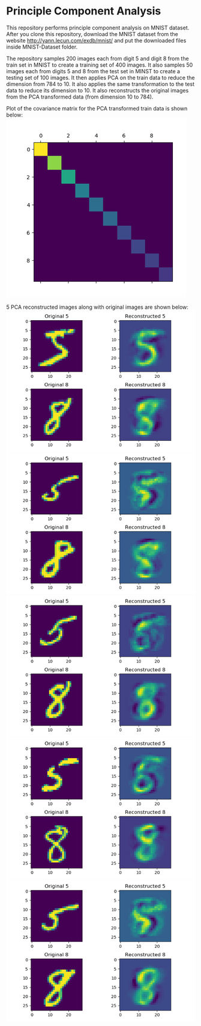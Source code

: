 # Principle Component Analysis
This repository performs principle component analysis on MNIST dataset. After you clone this repository, download the MNIST dataset from the website http://yann.lecun.com/exdb/mnist/ and put the downloaded files inside MNIST-Dataset folder.

The repository samples 200 images each from digit 5 and digit 8 from the train set in MNIST to create a training set of 400 images. It also samples 50 images each from digits 5 and 8 from the test set in MINST to create a testing set of 100 images. It then applies PCA on the train data to reduce the dimension from 784 to 10. It also applies the same transformation to the test data to reduce its dimension to 10. It also reconstructs the original images from the PCA transformed data (from dimension 10 to 784).

Plot of the covariance matrix for the PCA transformed train data is shown below:
![covariance_matrix](https://github.com/kanchanchy/Principle-Component-Analysis/blob/master/covariance_matrix/covariance.png)

5 PCA reconstructed images along with original images are shown below:
![covariance_matrix](https://github.com/kanchanchy/Principle-Component-Analysis/blob/master/plotted_images/digit_1.png)
![covariance_matrix](https://github.com/kanchanchy/Principle-Component-Analysis/blob/master/plotted_images/digit_2.png)
![covariance_matrix](https://github.com/kanchanchy/Principle-Component-Analysis/blob/master/plotted_images/digit_3.png)
![covariance_matrix](https://github.com/kanchanchy/Principle-Component-Analysis/blob/master/plotted_images/digit_4.png)
![covariance_matrix](https://github.com/kanchanchy/Principle-Component-Analysis/blob/master/plotted_images/digit_5.png)
